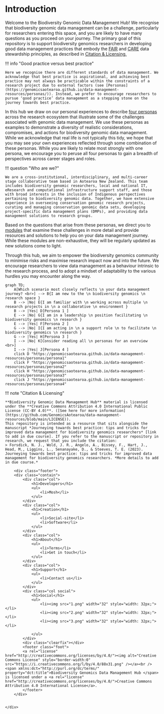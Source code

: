 # Introduction

Welcome to the Biodiversity Genomic Data Management Hub! We recognise that biodiversity genomic data management can be a challenge, particularly for researchers entering this space, and you are likely to have many questions as you proceed on your journey. The primary goal of this repository is to support biodiversity genomics researchers in developing good data management practices that embody the [FAIR](https://www.go-fair.org/fair-principles/) and [CARE](https://www.gida-global.org/care) data stewardship principles, as described in <a href="#citation-licensing">Citation & Licensing.</a>

!!! info "Good practice versus best practice" 

    Here we recognise there are different standards of data management. We acknowledge that best practice is aspirational, and achieving best practice may not always be practicable within the constraints of a research project due to external factors (see [Personas](https://genomicsaotearoa.github.io/data-management-resources/personas/)). Instead, we prefer to encourage researchers to pursue ‘good practice’ data management as a stepping stone on the journey towards best practice. 

In this hub we draw on our personal experiences to describe [four personas](https://genomicsaotearoa.github.io/data-management-resources/personas/) across the research ecosystem that illustrate some of the challenges associated with genomic data management. We use these personas as examples to demonstrate a diversity of realistic considerations, compromises, and actions for biodiversity genomic data management. While we acknowledge that real life is not typically this tidy, we hope that you may see your own experiences reflected through some combination of these personas. While you are likely to relate most strongly with one persona, we encourage you to peruse all four personas to gain a breadth of perspectives across career stages and roles.

!!! question "Who are we?"
    
    We are a cross-institutional, interdisciplinary, and multi-career stage collaborative team based in Aotearoa New Zealand. This team includes biodiversity genomic researchers, local and national IT, eResearch and computational infrastructure support staff, and those with broad interests in the inclusion of Indigenous perspectives pertaining to biodiversity genomic data. Together, we have extensive experience in overseeing conservation genomic research projects, curating and managing conservation genomic data sets, developing project-specific data management plans (DMPs), and providing data management solutions to research groups.

Based on the questions that arise from these personas, we direct you to [modules](https://genomicsaotearoa.github.io/data-management-resources/modules/) that examine these challenges in more detail and provide resources and solutions to help you on your data management journey. While these modules are non-exhaustive, they will be regularly updated as new solutions come to light. 

Through this hub, we aim to empower the biodiversity genomics community to minimise risks and maximise research impact now and into the future. We encourage researchers to view data management as a behaviour intrinsic to the research process, and to adopt a mindset of adaptability to the various hurdles you may encounter along the way.

```mermaid
graph TD;
    A[Which scenario most closely reflects \n your data management journey? <br>] --> B{I am new to the \n biodiversity genomics \n research space }
    B --> |No| E{I am familiar with \n working across multiple \n research projects in \n a collaborative \n environment }
    B --> |Yes| D[Persona 1 ]
    E --> |No| G{I am in a leadership \n position facilitating \n biodiversity genomics \n research }
    E --> |Yes| F[Persona 2 ]
    G --> |No| I{I am acting in \n a support role \n to facilitate \n biodiversity genomics \n research }
    G --> |Yes| H[Persona 3 ]
    I --> |No| K[Consider reading all \n personas for an overview <br>]
    I --> |Yes| J[Persona 4 ]
    click D "https://genomicsaotearoa.github.io/data-management-resources/personas/persona1"
    click F "https://genomicsaotearoa.github.io/data-management-resources/personas/persona2"
    click H "https://genomicsaotearoa.github.io/data-management-resources/personas/persona3"
    click J "https://genomicsaotearoa.github.io/data-management-resources/personas/persona4"
```

<a id="citation-licensing"></a>

!!! note "Citation & Licensing"

    **Biodiversity Genomic Data Management Hub** material is licensed under the **Creative Commons Attribution 4.0 International Public License (CC-BY 4.0)**. ([See here for more information](https://github.com/GenomicsAotearoa/data-management-resources/blob/main/LICENSE)). 
    This repository is intended as a resource that sits alongside the manuscript *Journeying towards best practice: tips and tricks for improved data management for biodiversity genomics researchers* [link to add in due course]. If you refer to the manuscript or repository in research, we request that you include the citation:
    > Forsdick, N. J., Wold, J. R., Angelo, A., Bissey, F., Hart, J., Head, M., Liggins, L., Senanayake, D., & Steeves, T. E. (2023). Journeying towards best practice: tips and tricks for improved data management for biodiversity genomics researchers. *More details to add in due course.* 
    
    
<html lang="en">
    
        <div class="footer">
        <div class="contain">
            <div class="col">
                <h1>Developers</h1>
                <ul>
                    <li>Mosh</li>
                </ul>
            </div>
            <div class="col">
                <h1>Creation</h1>
                <ul>
                    <li>Social-site</li>
                    <li>Software</li>
                </ul>
            </div>
            <div class="col">
                <h1>About</h1>
                <ul>
                    <li>Terms</li>
                    <li>Get in touch</li>
                </ul>
            </div>
            <div class="col">
                <h1>Support</h1>
                <ul>
                    <li>Contact us</li>
                </ul>
            </div>
            <div class="col social">
                <h1>Social</h1>
                <ul>
                    <li><img src="1.png" width="32" style="width: 32px;"></li>
                    <li><img src="2.png" width="32" style="width: 32px;"></li>
                    <li><img src="3.png" width="32" style="width: 32px;"></li>

                </ul>
            </div>
            <div class="clearfix"></div>
            <footer class="foot">
            <a rel="license" href="http://creativecommons.org/licenses/by/4.0/"><img alt="Creative Commons License" style="border-width:0" src="https://i.creativecommons.org/l/by/4.0/88x31.png" /></a><br /><span xmlns:dct="http://purl.org/dc/terms/" property="dct:title">Biodiversity Genomics Data Management Hub </span> is licensed under a <a rel="license" href="http://creativecommons.org/licenses/by/4.0/">Creative Commons Attribution 4.0 International License</a>.
            </footer>
        </div>


    </div>
